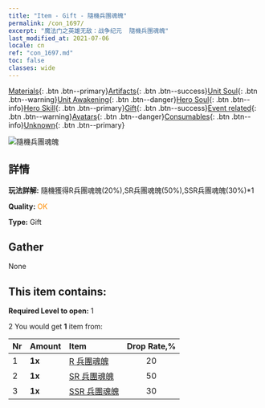 ```yaml
---
title: "Item - Gift - 隨機兵團魂魄"
permalink: /con_1697/
excerpt: "魔法门之英雄无敌：战争纪元  隨機兵團魂魄"
last_modified_at: 2021-07-06
locale: cn
ref: "con_1697.md"
toc: false
classes: wide
---
```

 [Materials](/ItemsCN/){: .btn .btn--primary}[Artifacts](/ItemsCN/Artifacts/){: .btn .btn--success}[Unit Soul](/ItemsCN/UnitSoul/){: .btn .btn--warning}[Unit Awakening](/ItemsCN/UnitAwakening/){: .btn .btn--danger}[Hero Soul](/ItemsCN/HeroSoul/){: .btn .btn--info}[Hero Skill](/ItemsCN/HeroSkill/){: .btn .btn--primary}[Gift](/ItemsCN/Gift/){: .btn .btn--success}[Event related](/ItemsCN/Events/){: .btn .btn--warning}[Avatars](/ItemsCN/Avatars/){: .btn .btn--danger}[Consumables](/ItemsCN/Consumables/){: .btn .btn--info}[Unknown](/ItemsCN/Unknown/){: .btn .btn--primary}

 ![隨機兵團魂魄](/images/t/i_10019.png)

## 詳情
 **玩法詳解:** 隨機獲得R兵團魂魄(20%),SR兵團魂魄(50%),SSR兵團魂魄(30%)*1

 **Quality:** <span style="color: #FF8C00">OK</span>

 **Type:** Gift

## Gather

  None

## This item contains:

 **Required Level to open:** 1

 2 You would get **1** item  from:

  | Nr | Amount |     Item    | Drop Rate,% |
  |:---|:-------|:------------|:---------:|
  | 1 |  **1x** | [R 兵團魂魄](/cn/Items/con_533/) | 20 | 
  | 2 |  **1x** | [SR 兵團魂魄](/cn/Items/con_534/) | 50 | 
  | 3 |  **1x** | [SSR 兵團魂魄](/cn/Items/con_535/) | 30 | 
